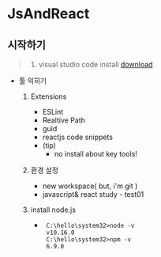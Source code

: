 # JsAndReact

## 시작하기
> 1. visual studio code install [download](https://code.visualstudio.com/)
 - 툴 익히기
    1. Extensions  
         - ESLint
         - Realtive Path
         - guid
         - reactjs code snippets
         - (tip)
            - no install about key tools!
    2. 환경 설정
         - new workspace( but, i'm git ) 
         - javascript& react study - test01

    3. install node.js 
         - ```console
            C:\hello\system32>node -v
            v10.16.0
            C:\hello\system32>npm -v
            6.9.0
           ```